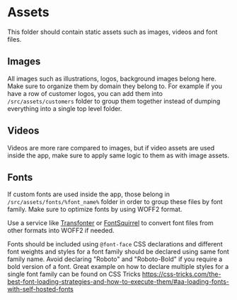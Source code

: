 # Assets

This folder should contain static assets such as images, videos and font files.

## Images

All images such as illustrations, logos, background images belong here. Make sure to organize them by domain they belong to. For example if you have a row of customer logos, you can add them into `/src/assets/customers` folder to group them together instead of dumping everything into a single top level folder.

## Videos

Videos are more rare compared to images, but if video assets are used inside the app, make sure to apply same logic to them as with image assets.

## Fonts

If custom fonts are used inside the app, those belong in `/src/assets/fonts/%font_name%` folder in order to group these files by font family. Make sure to optimize fonts by using WOFF2 format.

Use a service like [Transfonter](https://transfonter.org/) or [FontSquirrel](https://www.fontsquirrel.com/tools/webfont-generator) to convert font files from other formats into WOFF2 if needed.

Fonts should be included using `@font-face` CSS declarations and different font weights and styles for a font family should be declared using same font family name. Avoid declaring "Roboto" and "Roboto-Bold" if you require a bold version of a font. Great example on how to declare multiple styles for a single font family can be found on CSS Tricks https://css-tricks.com/the-best-font-loading-strategies-and-how-to-execute-them/#aa-loading-fonts-with-self-hosted-fonts
